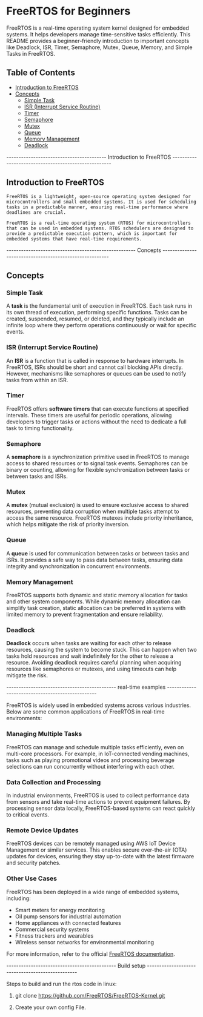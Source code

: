 # FreeRTOS for Beginners

FreeRTOS is a real-time operating system kernel designed for embedded systems. It helps developers manage time-sensitive tasks efficiently. This README provides a beginner-friendly introduction to important concepts like Deadlock, ISR, Timer, Semaphore, Mutex, Queue, Memory, and Simple Tasks in FreeRTOS.

## Table of Contents
- [Introduction to FreeRTOS](#introduction-to-freertos)
- [Concepts](#concepts)
  - [Simple Task](#simple-task)
  - [ISR (Interrupt Service Routine)](#isr-interrupt-service-routine)
  - [Timer](#timer)
  - [Semaphore](#semaphore)
  - [Mutex](#mutex)
  - [Queue](#queue)
  - [Memory Management](#memory-management)
  - [Deadlock](#deadlock)

----------------------------------------- Introduction to FreeRTOS -----------------------------------------------------
## Introduction to FreeRTOS
   
    FreeRTOS is a lightweight, open-source operating system designed for microcontrollers and small embedded systems. It is used for scheduling tasks in a predictable manner, ensuring real-time performance where deadlines are crucial. 

    FreeRTOS is a real-time operating system (RTOS) for microcontrollers that can be used in embedded systems. RTOS schedulers are designed to provide a predictable execution pattern, which is important for embedded systems that have real-time requirements. 

----------------------------------------------------- Concepts --------------------------------------------------------

## Concepts

### Simple Task

A **task** is the fundamental unit of execution in FreeRTOS. Each task runs in its own thread of execution, performing specific functions. Tasks can be created, suspended, resumed, or deleted, and they typically include an infinite loop where they perform operations continuously or wait for specific events.

### ISR (Interrupt Service Routine)

An **ISR** is a function that is called in response to hardware interrupts. In FreeRTOS, ISRs should be short and cannot call blocking APIs directly. However, mechanisms like semaphores or queues can be used to notify tasks from within an ISR.

### Timer

FreeRTOS offers **software timers** that can execute functions at specified intervals. These timers are useful for periodic operations, allowing developers to trigger tasks or actions without the need to dedicate a full task to timing functionality.

### Semaphore

A **semaphore** is a synchronization primitive used in FreeRTOS to manage access to shared resources or to signal task events. Semaphores can be binary or counting, allowing for flexible synchronization between tasks or between tasks and ISRs.

### Mutex

A **mutex** (mutual exclusion) is used to ensure exclusive access to shared resources, preventing data corruption when multiple tasks attempt to access the same resource. FreeRTOS mutexes include priority inheritance, which helps mitigate the risk of priority inversion.

### Queue

A **queue** is used for communication between tasks or between tasks and ISRs. It provides a safe way to pass data between tasks, ensuring data integrity and synchronization in concurrent environments.

### Memory Management

FreeRTOS supports both dynamic and static memory allocation for tasks and other system components. While dynamic memory allocation can simplify task creation, static allocation can be preferred in systems with limited memory to prevent fragmentation and ensure reliability.

### Deadlock

**Deadlock** occurs when tasks are waiting for each other to release resources, causing the system to become stuck. This can happen when two tasks hold resources and wait indefinitely for the other to release a resource. Avoiding deadlock requires careful planning when acquiring resources like semaphores or mutexes, and using timeouts can help mitigate the risk.

--------------------------------------------- real-time examples -------------------------------------------------

FreeRTOS is widely used in embedded systems across various industries. Below are some common applications of FreeRTOS in real-time environments:

### Managing Multiple Tasks

FreeRTOS can manage and schedule multiple tasks efficiently, even on multi-core processors. For example, in IoT-connected vending machines, tasks such as playing promotional videos and processing beverage selections can run concurrently without interfering with each other.

### Data Collection and Processing

In industrial environments, FreeRTOS is used to collect performance data from sensors and take real-time actions to prevent equipment failures. By processing sensor data locally, FreeRTOS-based systems can react quickly to critical events.

### Remote Device Updates

FreeRTOS devices can be remotely managed using AWS IoT Device Management or similar services. This enables secure over-the-air (OTA) updates for devices, ensuring they stay up-to-date with the latest firmware and security patches.

### Other Use Cases

FreeRTOS has been deployed in a wide range of embedded systems, including:
- Smart meters for energy monitoring
- Oil pump sensors for industrial automation
- Home appliances with connected features
- Commercial security systems
- Fitness trackers and wearables
- Wireless sensor networks for environmental monitoring


For more information, refer to the official [FreeRTOS documentation](https://www.freertos.org/).


--------------------------------------------- Build setup -------------------------------------------------

Steps to build and run the rtos code in linux:

1. git clone https://github.com/FreeRTOS/FreeRTOS-Kernel.git

2. Create your own config File.







